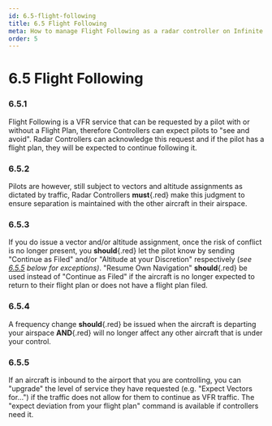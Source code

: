 ```yaml
---
id: 6.5-flight-following
title: 6.5 Flight Following
meta: How to manage Flight Following as a radar controller on Infinite Flight.
order: 5
---
```


# 6.5  Flight Following



### 6.5.1    

Flight Following is a VFR service that can be requested by a pilot with or without a Flight Plan, therefore Controllers can expect pilots to "see and avoid". Radar Controllers can acknowledge this request and if the pilot has a flight plan, they will be expected to continue following it. 



### 6.5.2    

Pilots are however, still subject to vectors and altitude assignments as dictated by traffic, Radar Controllers **must**{.red} make this judgment to ensure separation is maintained with the other aircraft in their airspace.



### 6.5.3    

If you do issue a vector and/or altitude assignment, once the risk of conflict is no longer present, you **should**{.red} let the pilot know by sending "Continue as Filed" and/or "Altitude at your Discretion" respectively (*see [6.5.5](/guide/atc-manual/6.-radar/6.5-flight-following#6.5.5) below for exceptions)*. "Resume Own Navigation" **should**{.red} be used instead of "Continue as Filed" if the aircraft is no longer expected to return to their flight plan or does not have a flight plan filed. 



### 6.5.4    

A frequency change **should**{.red} be issued when the aircraft is departing your airspace **AND**{.red} will no longer affect any other aircraft that is under your control.



### 6.5.5    

If an aircraft is inbound to the airport that you are controlling, you can "upgrade" the level of service they have requested (e.g. "Expect Vectors for...") if the traffic does not allow for them to continue as VFR traffic. The "expect deviation from your flight plan" command is available if controllers need it.
